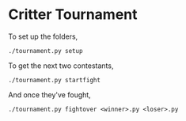 Critter Tournament
==================

To set up the folders, 

```shell   
./tournament.py setup
```

To get the next two contestants,

```shell
./tournament.py startfight
```

And once they've fought,
```shell
./tournament.py fightover <winner>.py <loser>.py
```